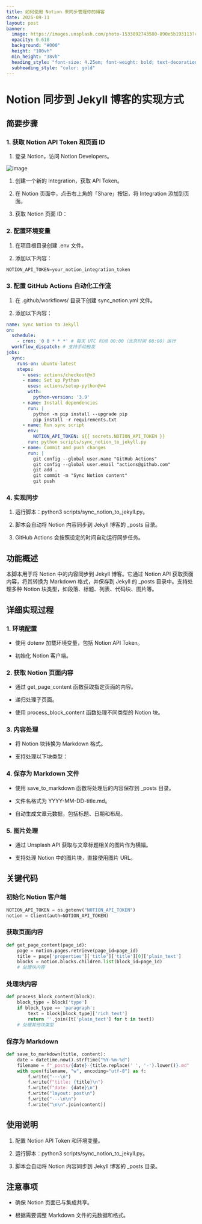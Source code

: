```yaml
---
title: 如何使用 Notion 来同步管理你的博客
date: 2025-09-11
layout: post
banner:
  image: https://images.unsplash.com/photo-1533892743580-890e5b193113?crop=entropy&cs=tinysrgb&fit=max&fm=jpg&ixid=M3w2OTIwMzJ8MHwxfHJhbmRvbXx8fHx8fHx8fDE3NTc2MjE5NjZ8&ixlib=rb-4.1.0&q=80&w=1080
  opacity: 0.618
  background: "#000"
  height: "100vh"
  min_height: "38vh"
  heading_style: "font-size: 4.25em; font-weight: bold; text-decoration: underline"
  subheading_style: "color: gold"
---
```


# Notion 同步到 Jekyll 博客的实现方式

## 简要步骤

### 1. 获取 Notion API Token 和页面 ID

1. 登录 Notion，访问 Notion Developers。

![image](https://prod-files-secure.s3.us-west-2.amazonaws.com/a7a0cc5a-89b9-4cda-8686-1fba0ca52f40/d19c1afe-dea5-4312-9333-786b0ba83054/image.png?X-Amz-Algorithm=AWS4-HMAC-SHA256&X-Amz-Content-Sha256=UNSIGNED-PAYLOAD&X-Amz-Credential=ASIAZI2LB466VGA5SF5K%2F20250911%2Fus-west-2%2Fs3%2Faws4_request&X-Amz-Date=20250911T201925Z&X-Amz-Expires=3600&X-Amz-Security-Token=IQoJb3JpZ2luX2VjEKP%2F%2F%2F%2F%2F%2F%2F%2F%2F%2FwEaCXVzLXdlc3QtMiJHMEUCIH%2F6YO9gnRV4glRhH3NuoTNs6dhpFOot1KrkRZfKcvMtAiEA6InsswpQ6PcuKSAFaZdJCQYuCsu9iVhaO5opMlhYRUcq%2FwMIHBAAGgw2Mzc0MjMxODM4MDUiDFjxkgkU0cXrbLQjXircAyBFOENIkiZJD%2BcmwzDR4j16tqjr3DgR%2B0boPWNITC69O0retWBi4tU94gaJAq6wOGkVjyMxPm%2Bp42thUf0gV2Dimi%2FD2MEbC1olBCXfuhlh0SBn%2FmIyEm3e%2BsQGO4PE8frmZDjqJnJHhoVrFEDtqJrJxUIhuL1lhb1d25t3avDDuqg%2FHdiS%2BUb7dkSjIP4fItJTER8ZnKXtnV5YdX1scf4%2B2ov2fS9VZJd6HHnqyOAbc90MX2pVEaXS9IeuFSNgFLY4Gd5XHYYZkPR6ZS8S8%2FGTGAbD0Jfr4FkHgzDRjXTVrsEUR56EUYDQOgm%2BYnzvML3UhnF0vPCq%2FQJ1Vz1bwQ9NTnejZlnCazuMv7osbSkGMFksKGsnHsa%2BsgKMTPcgWV7wvz1rUnb1VOMaEGDS6e6LSDAZz%2FbLkGCtzJ6MIDRdOfnP92jh2xefJ%2BxcUyWytjgTPMztGCsZ4yeLelSQ5Wu83Bi%2Fxty24f%2BBF22vz20FfJ6SOreI4BzGQQZex8YniGGby1VucytvgeIqucWModPrMNNMl%2F8Yg3Z6Txq3JeMtjTV6KKnwIVo8VcCHAjaBwYqyenrNl7C4QcvXi36tzUvmzvqJcFjJD7%2Fc6%2BpwlWtZTOlbdK3RF0bK3b5pMP2%2BjMYGOqUBn95Xd6rVzKHH2mnt%2Bn1F8G2yap6iwMXblU7%2BNGSfGMhbfpc0nIy1WCLFpP0MG9L3tUoztbVKy9MDrh7MdD9Rs3tuF%2BHbqyFdR0AMLxts%2FzV3myARVXRbSkW7nNdCG%2B4A%2BxWwrb%2ByJfihHrhT08XdSg%2BeSDfPXHyIWZixNo7Wi3mDjcHRt8J37ex15sZk1rZbZrllud25sjFqqMs%2B4LU9AOSDZ4GF&X-Amz-Signature=bb52cdea0f345a7f1058d6e1b9d2e807804205b2f9ee08013d7b521607b84c78&X-Amz-SignedHeaders=host&x-amz-checksum-mode=ENABLED&x-id=GetObject)

1. 创建一个新的 Integration，获取 API Token。

1. 在 Notion 页面中，点击右上角的「Share」按钮，将 Integration 添加到页面。

1. 获取 Notion 页面 ID：


### 2. 配置环境变量

1. 在项目根目录创建 .env 文件。

1. 添加以下内容：

```javascript
NOTION_API_TOKEN=your_notion_integration_token
```

### 3. 配置 GitHub Actions 自动化工作流

1. 在 .github/workflows/ 目录下创建 sync_notion.yml 文件。

1. 添加以下内容：

```yaml
name: Sync Notion to Jekyll
on:
  schedule:
    - cron: '0 0 * * *' # 每天 UTC 时间 00:00（北京时间 08:00）运行
  workflow_dispatch: # 支持手动触发
jobs:
  sync:
    runs-on: ubuntu-latest
    steps:
      - uses: actions/checkout@v3
      - name: Set up Python
        uses: actions/setup-python@v4
        with:
          python-version: '3.9'
      - name: Install dependencies
        run: |
          python -m pip install --upgrade pip
          pip install -r requirements.txt
      - name: Run sync script
        env:
          NOTION_API_TOKEN: ${{ secrets.NOTION_API_TOKEN }}
        run: python scripts/sync_notion_to_jekyll.py
      - name: Commit and push changes
        run: |
          git config --global user.name "GitHub Actions"
          git config --global user.email "actions@github.com"
          git add .
          git commit -m "Sync Notion content"
          git push
```

### 4. 实现同步

1. 运行脚本：python3 scripts/sync_notion_to_jekyll.py。

1. 脚本会自动将 Notion 内容同步到 Jekyll 博客的 _posts 目录。

1. GitHub Actions 会按照设定的时间自动运行同步任务。

## 功能概述

本脚本用于将 Notion 中的内容同步到 Jekyll 博客。它通过 Notion API 获取页面内容，将其转换为 Markdown 格式，并保存到 Jekyll 的 _posts 目录中。支持处理多种 Notion 块类型，如段落、标题、列表、代码块、图片等。

## 详细实现过程

### 1. 环境配置

- 使用 dotenv 加载环境变量，包括 Notion API Token。

- 初始化 Notion 客户端。

### 2. 获取 Notion 页面内容

- 通过 get_page_content 函数获取指定页面的内容。

- 递归处理子页面。

- 使用 process_block_content 函数处理不同类型的 Notion 块。

### 3. 内容处理

- 将 Notion 块转换为 Markdown 格式。

- 支持处理以下块类型：


### 4. 保存为 Markdown 文件

- 使用 save_to_markdown 函数将处理后的内容保存到 _posts 目录。

- 文件名格式为 YYYY-MM-DD-title.md。

- 自动生成文章元数据，包括标题、日期和布局。

### 5. 图片处理

- 通过 Unsplash API 获取与文章标题相关的图片作为横幅。

- 支持处理 Notion 中的图片块，直接使用图片 URL。

## 关键代码

### 初始化 Notion 客户端

```python
NOTION_API_TOKEN = os.getenv("NOTION_API_TOKEN")
notion = Client(auth=NOTION_API_TOKEN)
```

### 获取页面内容

```python
def get_page_content(page_id):
    page = notion.pages.retrieve(page_id=page_id)
    title = page['properties']['title']['title'][0]['plain_text']
    blocks = notion.blocks.children.list(block_id=page_id)
    # 处理块内容
```

### 处理块内容

```python
def process_block_content(block):
    block_type = block['type']
    if block_type == 'paragraph':
        text = block[block_type]['rich_text']
        return ''.join([t['plain_text'] for t in text])
    # 处理其他块类型
```

### 保存为 Markdown

```python
def save_to_markdown(title, content):
    date = datetime.now().strftime("%Y-%m-%d")
    filename = f"_posts/{date}-{title.replace(' ', '-').lower()}.md"
    with open(filename, "w", encoding="utf-8") as f:
        f.write("---\n")
        f.write(f"title: {title}\n")
        f.write(f"date: {date}\n")
        f.write("layout: post\n")
        f.write("---\n\n")
        f.write("\n\n".join(content))
```

## 使用说明

1. 配置 Notion API Token 和环境变量。

1. 运行脚本：python3 scripts/sync_notion_to_jekyll.py。

1. 脚本会自动将 Notion 内容同步到 Jekyll 博客的 _posts 目录。

## 注意事项

- 确保 Notion 页面已与集成共享。

- 根据需要调整 Markdown 文件的元数据和格式。